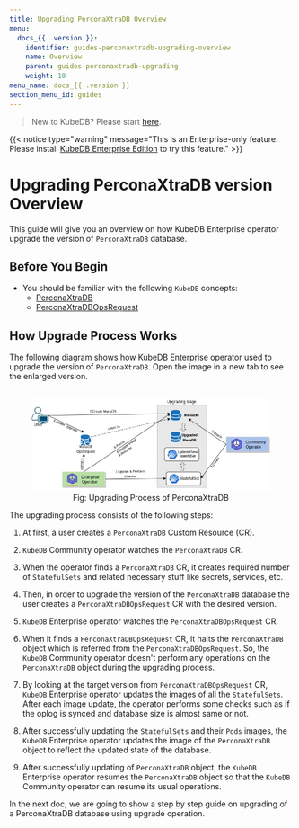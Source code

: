 ```yaml
---
title: Upgrading PerconaXtraDB Overview
menu:
  docs_{{ .version }}:
    identifier: guides-perconaxtradb-upgrading-overview
    name: Overview
    parent: guides-perconaxtradb-upgrading
    weight: 10
menu_name: docs_{{ .version }}
section_menu_id: guides
---
```


> New to KubeDB? Please start [here](/docs/README.md).

{{< notice type="warning" message="This is an Enterprise-only feature. Please install [KubeDB Enterprise Edition](/docs/setup/install/enterprise.md) to try this feature." >}}

# Upgrading PerconaXtraDB version Overview

This guide will give you an overview on how KubeDB Enterprise operator upgrade the version of `PerconaXtraDB` database.

## Before You Begin

- You should be familiar with the following `KubeDB` concepts:
  - [PerconaXtraDB](/docs/guides/perconaxtradb/concepts/perconaxtradb)
  - [PerconaXtraDBOpsRequest](/docs/guides/perconaxtradb/concepts/opsrequest)

## How Upgrade Process Works

The following diagram shows how KubeDB Enterprise operator used to upgrade the version of `PerconaXtraDB`. Open the image in a new tab to see the enlarged version.

<figure align="center">
  <img alt="Upgrading Process of PerconaXtraDB" src="/docs/guides/perconaxtradb/upgrading/overview/images/pxops-upgrade.jpeg">
<figcaption align="center">Fig: Upgrading Process of PerconaXtraDB</figcaption>
</figure>

The upgrading process consists of the following steps:

1. At first, a user creates a `PerconaXtraDB` Custom Resource (CR).

2. `KubeDB` Community operator watches the `PerconaXtraDB` CR.

3. When the operator finds a `PerconaXtraDB` CR, it creates required number of `StatefulSets` and related necessary stuff like secrets, services, etc.

4. Then, in order to upgrade the version of the `PerconaXtraDB` database the user creates a `PerconaXtraDBOpsRequest` CR with the desired version.

5. `KubeDB` Enterprise operator watches the `PerconaXtraDBOpsRequest` CR.

6. When it finds a `PerconaXtraDBOpsRequest` CR, it halts the `PerconaXtraDB` object which is referred from the `PerconaXtraDBOpsRequest`. So, the `KubeDB` Community operator doesn't perform any operations on the `PerconaXtraDB` object during the upgrading process.  

7. By looking at the target version from `PerconaXtraDBOpsRequest` CR, `KubeDB` Enterprise operator updates the images of all the `StatefulSets`. After each image update, the operator performs some checks such as if the oplog is synced and database size is almost same or not.

8. After successfully updating the `StatefulSets` and their `Pods` images, the `KubeDB` Enterprise operator updates the image of the `PerconaXtraDB` object to reflect the updated state of the database.

9. After successfully updating of `PerconaXtraDB` object, the `KubeDB` Enterprise operator resumes the `PerconaXtraDB` object so that the `KubeDB` Community operator can resume its usual operations.

In the next doc, we are going to show a step by step guide on upgrading of a PerconaXtraDB database using upgrade operation.
